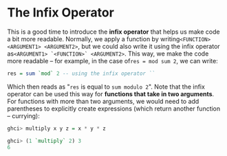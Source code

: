 # The Infix Operator

This is a good time to introduce the **infix operator** that helps us make code a bit more readable. Normally, we apply a function by writing`<FUNCTION> <ARGUMENT1> <ARGUMENT2>`, but we could also write it using the infix operator as``<ARGUMENT1> `<FUNCTION>` <ARGUMENT2>``. This way, we make the code more readable – for example, in the case of`res = mod sum 2`, we can write:

```haskell
res = sum `mod` 2 -- using the infix operator ``
```

Which then reads as "`res` is equal to `sum modulo 2`". Note that the infix operator can be used this way for **functions that take in two arguments**. For functions with more than two arguments, we would need to add parentheses to explicitly create expressions \(which return another function – currying\):

```haskell
ghci> multiply x y z = x * y * z

ghci> (1 `multiply` 2) 3
6
```

